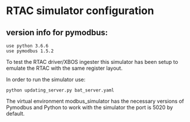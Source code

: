 # RTAC simulator configuration 

## version info for pymodbus:
    use python 3.6.6
    use pymodbus 1.5.2


To test the RTAC driver/XBOS ingester this simulator has been setup to emulate the RTAC with the same register layout.

In order to run the simulator use:
```
python updating_server.py bat_server.yaml
```

The virtual environment modbus_simulator has the necessary versions of Pymodbus and Python to work with the simulator
the port is 5020 by default.
